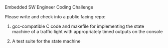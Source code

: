 Embedded SW Engineer Coding Challenge

Please write and check into a public facing repo:

1. gcc-compatible C code and makefile for implementing the state machine of a traffic light with
appropriately timed outputs on the console

2. A test suite for the state machine
